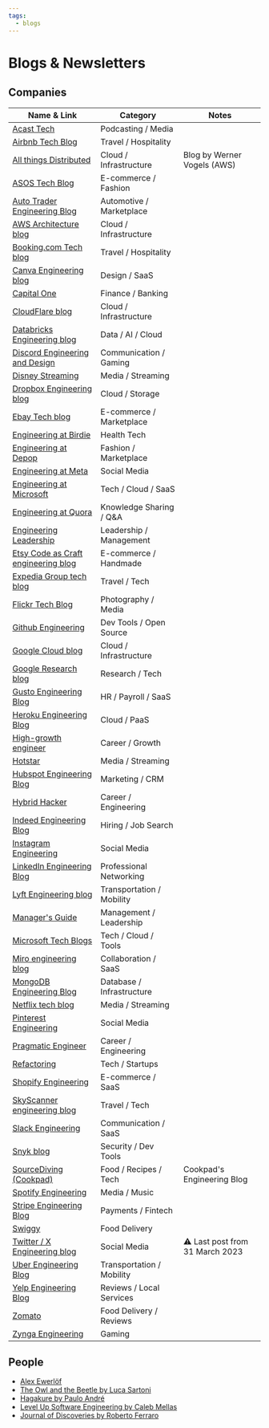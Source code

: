 ```yaml
---
tags:
  - blogs
---
```


# Blogs & Newsletters

## Companies

| Name & Link                                                                          | Category                  | Notes                           |
| ------------------------------------------------------------------------------------ | ------------------------- | ------------------------------- |
| [Acast Tech](https://medium.com/acast-tech)                                          | Podcasting / Media        |                                 |
| [Airbnb Tech Blog](https://medium.com/airbnb-engineering)                            | Travel / Hospitality      |                                 |
| [All things Distributed](https://www.allthingsdistributed.com/)                      | Cloud / Infrastructure    | Blog by Werner Vogels (AWS)     |
| [ASOS Tech Blog](https://medium.com/asos-techblog)                                   | E-commerce / Fashion      |                                 |
| [Auto Trader Engineering Blog](https://engineering.autotrader.co.uk/)                | Automotive / Marketplace  |                                 |
| [AWS Architecture blog](https://aws.amazon.com/blogs/architecture/)                  | Cloud / Infrastructure    |                                 |
| [Booking.com Tech blog](https://blog.booking.com/)                                   | Travel / Hospitality      |                                 |
| [Canva Engineering blog](https://www.canva.dev/blog/engineering/)                    | Design / SaaS             |                                 |
| [Capital One](https://www.capitalone.com/tech/blog/)                                 | Finance / Banking         |                                 |
| [CloudFlare blog](https://blog.cloudflare.com/)                                      | Cloud / Infrastructure    |                                 |
| [Databricks Engineering blog](https://www.databricks.com/blog/category/engineering)  | Data / AI / Cloud         |                                 |
| [Discord Engineering and Design](https://discord.com/blog)                           | Communication / Gaming    |                                 |
| [Disney Streaming](https://medium.com/disney-streaming)                              | Media / Streaming         |                                 |
| [Dropbox Engineering blog](https://dropbox.tech/)                                    | Cloud / Storage           |                                 |
| [Ebay Tech blog](https://tech.ebayinc.com/)                                          | E-commerce / Marketplace  |                                 |
| [Engineering at Birdie](https://medium.com/engineering-at-birdie)                    | Health Tech               |                                 |
| [Engineering at Depop](https://engineering.depop.com/)                               | Fashion / Marketplace     |                                 |
| [Engineering at Meta](https://engineering.fb.com/)                                   | Social Media              |                                 |
| [Engineering at Microsoft](https://devblogs.microsoft.com/engineering-at-microsoft/) | Tech / Cloud / SaaS       |                                 |
| [Engineering at Quora](https://quoraengineering.quora.com/)                          | Knowledge Sharing / Q&A   |                                 |
| [Engineering Leadership](https://newsletter.eng-leadership.com/)                     | Leadership / Management   |                                 |
| [Etsy Code as Craft engineering blog](https://www.etsy.com/codeascraft)              | E-commerce / Handmade     |                                 |
| [Expedia Group tech blog](https://medium.com/expedia-group-tech)                     | Travel / Tech             |                                 |
| [Flickr Tech Blog](https://code.flickr.net/)                                         | Photography / Media       |                                 |
| [Github Engineering](https://github.blog/engineering/)                               | Dev Tools / Open Source   |                                 |
| [Google Cloud blog](https://cloud.google.com/blog/)                                  | Cloud / Infrastructure    |                                 |
| [Google Research blog](https://research.google/blog/)                                | Research / Tech           |                                 |
| [Gusto Engineering Blog](https://engineering.gusto.com/)                             | HR / Payroll / SaaS       |                                 |
| [Heroku Engineering Blog](https://blog.heroku.com/engineering)                       | Cloud / PaaS              |                                 |
| [High-growth engineer](https://read.highgrowthengineer.com/)                         | Career / Growth           |                                 |
| [Hotstar](https://blog.hotstar.com/)                                                 | Media / Streaming         |                                 |
| [Hubspot Engineering Blog](https://product.hubspot.com/blog/topic/engineering)       | Marketing / CRM           |                                 |
| [Hybrid Hacker](https://hybridhacker.email/)                                         | Career / Engineering      |                                 |
| [Indeed Engineering Blog](https://engineering.indeedblog.com/blog/)                  | Hiring / Job Search       |                                 |
| [Instagram Engineering](https://engineering.fb.com/tag/instagram/)                   | Social Media              |                                 |
| [LinkedIn Engineering Blog](https://www.linkedin.com/blog/engineering)               | Professional Networking   |                                 |
| [Lyft Engineering blog](https://eng.lyft.com/)                                       | Transportation / Mobility |                                 |
| [Manager's Guide](https://the.managers.guide/)                                       | Management / Leadership   |                                 |
| [Microsoft Tech Blogs](https://devblogs.microsoft.com/)                              | Tech / Cloud / Tools      |                                 |
| [Miro engineering blog](https://medium.com/miro-engineering)                         | Collaboration / SaaS      |                                 |
| [MongoDB Engineering Blog](https://www.mongodb.com/blog/channel/engineering-blog)    | Database / Infrastructure |                                 |
| [Netflix tech blog](https://netflixtechblog.com/)                                    | Media / Streaming         |                                 |
| [Pinterest Engineering](https://medium.com/pinterest-engineering)                    | Social Media              |                                 |
| [Pragmatic Engineer](https://newsletter.pragmaticengineer.com/)                      | Career / Engineering      |                                 |
| [Refactoring](https://refactoring.fm/)                                               | Tech / Startups           |                                 |
| [Shopify Engineering](https://shopify.engineering/)                                  | E-commerce / SaaS         |                                 |
| [SkyScanner engineering blog](https://medium.com/@SkyscannerEng)                     | Travel / Tech             |                                 |
| [Slack Engineering](https://slack.engineering/)                                      | Communication / SaaS      |                                 |
| [Snyk blog](https://snyk.io/blog/)                                                   | Security / Dev Tools      |                                 |
| [SourceDiving (Cookpad)](https://sourcediving.com/)                                  | Food / Recipes / Tech     | Cookpad's Engineering Blog      |
| [Spotify Engineering](https://engineering.atspotify.com/)                            | Media / Music             |                                 |
| [Stripe Engineering Blog](https://stripe.com/blog/engineering)                       | Payments / Fintech        |                                 |
| [Swiggy](https://bytes.swiggy.com/)                                                  | Food Delivery             |                                 |
| [Twitter / X Engineering blog](https://blog.x.com/engineering/en_us)                 | Social Media              | ⚠️ Last post from 31 March 2023 |
| [Uber Engineering Blog](https://www.uber.com/en-GB/blog/engineering/)                | Transportation / Mobility |                                 |
| [Yelp Engineering Blog](https://engineeringblog.yelp.com/)                           | Reviews / Local Services  |                                 |
| [Zomato](https://blog.zomato.com/category/technology)                                | Food Delivery / Reviews   |                                 |
| [Zynga Engineering](https://www.zynga.com/blogs/engineering)                         | Gaming                    |                                 |

## People

- [Alex Ewerlöf](https://blog.alexewerlof.com/)
- [The Owl and the Beetle by Luca Sartoni](https://www.theowlandthebeetle.email/)
- [Hagakure by Paulo André](https://hagakure.substack.com/)
- [Level Up Software Engineering by Caleb Mellas](https://levelupsoftwareengineering.substack.com/)
- [Journal of Discoveries by Roberto Ferraro](https://robertoferraro.substack.com/)

